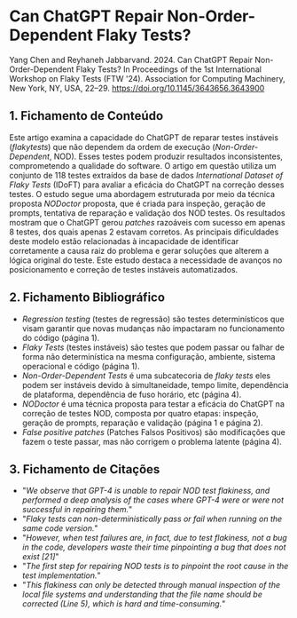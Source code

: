 # Can ChatGPT Repair Non-Order-Dependent Flaky Tests?

Yang Chen and Reyhaneh Jabbarvand. 2024. Can ChatGPT Repair Non-Order-Dependent Flaky Tests? In Proceedings of the 1st International Workshop on Flaky Tests (FTW '24). Association for Computing Machinery, New York, NY, USA, 22–29. https://doi.org/10.1145/3643656.3643900

## 1. Fichamento de Conteúdo

Este artigo examina a capacidade do ChatGPT de reparar testes instáveis (_flakytests_) que não dependem da ordem de execução (_Non-Order-Dependent_, NOD). Esses testes ​​podem produzir resultados inconsistentes, comprometendo a qualidade do software. O artigo em questão utiliza um conjunto de 118 testes extraídos da base de dados _International Dataset of Flaky Tests_ (IDoFT) para avaliar a eficácia do ChatGPT na correção desses testes. O estudo segue uma abordagem estruturada por meio da técnica proposta _NODoctor_ proposta, que é criada para inspeção, geração de prompts, tentativa de reparação e validação dos NOD testes. Os resultados mostram que o ChatGPT gerou _patches_ razoáveis ​​com sucesso em apenas 8 testes, dos quais apenas 2 estavam corretos. As principais dificuldades deste modelo estão relacionadas à incapacidade de identificar corretamente a causa raiz do problema e gerar soluções que alterem a lógica original do teste. Este estudo destaca a necessidade de avanços no posicionamento e correção de testes instáveis automatizados.
## 2. Fichamento Bibliográfico

- _Regression testing_ (testes de regressão) são testes determinísticos que visam garantir que novas mudanças não impactaram no funcionamento do código (página 1). 
- _Flaky Tests_ (testes instáveis) são testes que podem passar ou falhar de forma não determinística na mesma configuração, ambiente, sistema operacional e código (página 1).
- _Non-Order-Dependent Tests_ é uma subcatecoria de _flaky tests_ eles podem ser instáveis ​​devido à simultaneidade, tempo limite, dependência de plataforma, dependência de fuso horário, etc (página 4).
- _NODoctor_ é uma técnica proposta para testar a eficácia do ChatGPT na correção de testes NOD, composta por quatro etapas: inspeção, geração de prompts, reparação e validação (página 1 e página 2).
- _False positive patches_ (Patches Falsos Positivos) são modificações que fazem o teste passar, mas não corrigem o problema latente (página 4).

## 3. Fichamento de Citações

- "_We observe that GPT-4 is unable to repair NOD test flakiness, and performed a deep analysis of the cases where GPT-4 were or were not successful in repairing them._"
- "_Flaky tests can non-deterministically pass or fail when running on the same code version._"
- "_However, when test failures are, in fact, due to test flakiness, not a bug in the code, developers waste their time pinpointing a bug that does not exist [21]_"
- "_The first step for repairing NOD tests is to pinpoint the root cause in the test implementation._"
- "_This flakiness can only be detected through manual inspection of the local file systems and understanding that the file name should be corrected (Line 5), which is hard and time-consuming._"

